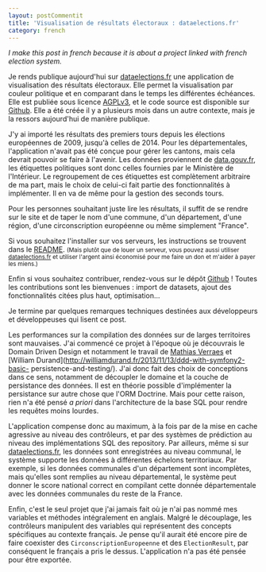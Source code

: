 ```yaml
---
layout: postCommentit
title: 'Visualisation de résultats électoraux : dataelections.fr'
category: french
---
```


*I make this post in french because it is about a project linked with
french election system.*

Je rends publique aujourd'hui sur [dataelections.fr](https://dataelections.fr/)
une application de visualisation des résultats électoraux. Elle permet la
visualisation par couleur politique et en comparant dans le temps les
différentes échéances. Elle est publiée sous licence
[AGPLv3](https://www.gnu.org/licenses/agpl.html), et le code source est
disponible sur [Github](https://github.com/guilro/dataelections.fr). Elle a été
créée il y a plusieurs mois dans un autre contexte, mais je la ressors
aujourd'hui de manière publique.

J'y ai importé les résultats des premiers tours depuis les élections européennes
de 2009, jusqu'à celles de 2014. Pour les départementales, l'application n'avait
pas été conçue pour gérer les cantons, mais cela devrait pouvoir se faire à
l'avenir. Les données proviennent de [data.gouv.fr](https://data.gouv.fr), les
étiquettes politiques sont donc celles fournies par le Ministère de l'Intérieur.
Le regroupement de ces étiquettes est complètement arbitraire de ma part, mais
le choix de celui-ci fait partie des fonctionnalités à implémenter. Il en va
de même pour la gestion des seconds tours.

Pour les personnes souhaitant juste lire les résultats, il suffit de se rendre
sur le site et de taper le nom d'une commune, d'un département, d'une région,
d'une circonscription européenne ou même simplement "France".

Si vous souhaitez l'installer sur vos serveurs, les instructions se trouvent
dans le [README](). <small>(Mais plutôt que de louer un serveur, vous pouvez
aussi utiliser [dataelections.fr](https://dataelections.fr) et utiliser l'argent
ainsi économisé pour me faire un don et m'aider à payer les miens.)</small>

Enfin si vous souhaitez contribuer, rendez-vous sur le dépôt
[Github](https://github.com/guilro/dataelections.fr)&nbsp;! Toutes les
contributions sont les bienvenues&nbsp;: import de datasets, ajout des
fonctionnalités citées plus haut, optimisation...

Je termine par quelques remarques techniques destinées aux développeurs et
développeuses qui lisent ce post.

Les performances sur la compilation des données sur de larges territoires sont
mauvaises. J'ai commencé ce projet à l'époque où je découvrais le Domain Driven
Design et notamment le travail de [Mathias Verraes](http://verraes.net/) et
[William Durand](http://williamdurand.fr/2013/11/13/ddd-with-symfony2-basic-
persistence-and-testing/). J'ai donc fait des choix de conceptions dans ce sens,
notamment de découpler le domaine et la couche de persistance des données. Il
est en théorie possible d'implémenter la persistance sur autre chose que l'ORM
Doctrine. Mais pour cette raison, rien n'a été pensé *a priori* dans
l'architecture de la base SQL pour rendre les requêtes moins lourdes.

L'application compense donc au maximum, à la fois par de la mise en cache
agressive au niveau des contrôleurs, et par des systèmes de prédiction au niveau
des implémentations SQL des repository. Par ailleurs, même si sur
[dataelections.fr](https://dataelections.fr), les données sont enregistrées au
niveau communal, le système supporte les données à différentes échelons
territoriaux. Par exemple, si les données communales d'un département sont
incomplètes, mais qu'elles sont remplies au niveau départemental, le système
peut donner le score national correct en compilant cette donnée départementale
avec les données communales du reste de la France.

Enfin, c'est le seul projet que j'ai jamais fait où je n'ai pas nommé mes
variables et méthodes intégralement en anglais. Malgré le découplage, les
contrôleurs manipulent des variables qui représentent des concepts spécifiques
au contexte français. Je pense qu'il aurait été encore pire de faire coexister
des ```CirconscriptionEuropeenne``` et des ```ElectionResult```, par conséquent le
français a pris le dessus. L'application n'a pas été pensée pour être exportée.
